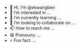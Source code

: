 - 👋 Hi, I’m @ekwangben
- 👀 I’m interested in ...
- 🌱 I’m currently learning ...
- 💞️ I’m looking to collaborate on ...
- 📫 How to reach me ...
- 😄 Pronouns: ...
- ⚡ Fun fact: ...

<!---
ekwangben/ekwangben is a ✨ special ✨ repository because its `README.md` (this file) appears on your GitHub profile.
You can click the Preview link to take a look at your changes.
--->
